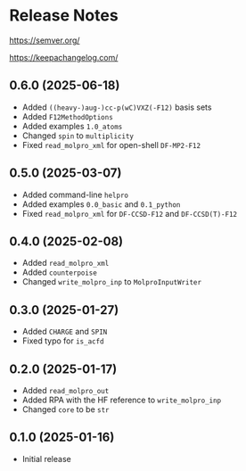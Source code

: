 # Release Notes

https://semver.org/

https://keepachangelog.com/

## 0.6.0 (2025-06-18)

- Added `((heavy-)aug-)cc-p(wC)VXZ(-F12)` basis sets
- Added `F12MethodOptions`
- Added examples `1.0_atoms`
- Changed `spin` to `multiplicity`
- Fixed `read_molpro_xml` for open-shell `DF-MP2-F12`

## 0.5.0 (2025-03-07)

- Added command-line `helpro`
- Added examples `0.0_basic` and `0.1_python`
- Fixed `read_molpro_xml` for `DF-CCSD-F12` and `DF-CCSD(T)-F12`

## 0.4.0 (2025-02-08)

- Added `read_molpro_xml`
- Added `counterpoise`
- Changed `write_molpro_inp` to `MolproInputWriter`

## 0.3.0 (2025-01-27)

- Added `CHARGE` and `SPIN`
- Fixed typo for `is_acfd`

## 0.2.0 (2025-01-17)

- Added `read_molpro_out`
- Added RPA with the HF reference to `write_molpro_inp`
- Changed `core` to be `str`

## 0.1.0 (2025-01-16)

- Initial release
